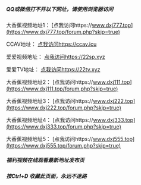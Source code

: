 ##### QQ或微信打不开以下网址，请使用浏览器访问
大香蕉视频地址1：  [点我访问https://www.dxj777.top](https://www.dxj777.top/forum.php?skip=true)

CCAV地址：  [点我访问https://ccav.icu](https://ccav.icu/)

爱爱视频地址：  [点我访问https://22sp.xyz](https://22sp.xyz/)

爱爱TV地址：  [点我访问https://22tv.xyz](https://22tv.xyz/)

大香蕉视频地址2：  [点我访问https://www.dxj111.top](https://www.dxj111.top/forum.php?skip=true)

大香蕉视频地址3：  [点我访问https://www.dxj222.top](https://www.dxj222.top/forum.php?skip=true)

大香蕉视频地址4：  [点我访问https://www.dxj333.top](https://www.dxj333.top/forum.php?skip=true)

大香蕉视频地址5：  [点我访问https://www.dxj555.top](https://www.dxj555.top/forum.php?skip=true)
##### 福利视频在线观看最新地址发布页
##### 按Ctrl+D 收藏此页面，永远不迷路
